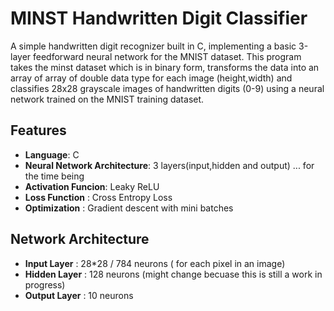 # MINST Handwritten Digit Classifier
A simple handwritten digit recognizer built in C, implementing a basic 3-layer feedforward neural network for the MNIST dataset. 
This program takes the minst dataset which is in binary form, transforms the data into an array of array of double data type for each image (height,width) and
classifies 28x28 grayscale images of handwritten digits (0-9) using a neural network trained on the MNIST training dataset.
## Features
- **Language**: C
- **Neural Network Architecture**: 3 layers(input,hidden and output) ... for the time being
- **Activation Funcion**: Leaky ReLU
- **Loss Function** : Cross Entropy Loss
- **Optimization** : Gradient descent with mini batches
## Network Architecture
- **Input Layer** : 28*28 / 784 neurons ( for each pixel in an image)
- **Hidden Layer** : 128 neurons (might change becuase this is still a work in progress)
- **Output Layer** : 10 neurons


